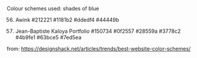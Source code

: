Colour schemes used: shades of blue

56. Awink
    #212221
    #1181b2
    #ddedf4
    #44449b

36. Jean-Baptiste Kaloya Portfolio
    #150734
    #0f2557
    #28559a
    #3778c2
    #4b9fe1
    #63bce5
    #7ed5ea

from: https://designshack.net/articles/trends/best-website-color-schemes/
